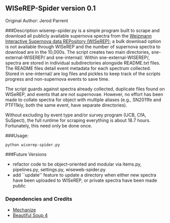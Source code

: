 ## WISeREP-Spider version 0.1
Original Author: Jerod Parrent

###Description
wiserep-spider.py is a simple program built to scrape and download all publicly available supernova spectra from the [Weizmann Interactive Supernova data REPository (WISeREP)](http://wiserep.weizmann.ac.il); a bulk download option is not available through WISeREP and the number of supernova spectra to download are in the 10,000s. The script creates two main directories, sne-external-WISEREP/ and sne-internal/. Within sne-external-WISEREP/, spectra are stored in individual subdirectories alongside README.txt files. The README files detail event metadata for each spectrum collected. Stored in sne-internal/ are log files and pickles to keep track of the scripts progress and non-supernova events to save time. 

The script guards against spectra already collected, duplicate files found on WISeREP, and events that are not supernovae. However, no effort has been made to collate spectra for object with multiple aliases (e.g., SN2011fe and PTF11kly, both the same event, have separate directories).

Without excluding by event type and/or survey program (UCB, CfA, SuSpect), the full runtime for scraping everything is about 18.7 hours. Fortunately, this need only be done once.

###Usage:
```
python wiserep-spider.py
```

###Future Versions
* refactor code to be object-oriented and modular via items.py, pipelines.py, settings.py, wiseweb-spider.py
* add ``update'' feature to update a directory when either new spectra have been uploaded to WISeREP, or private spectra have been made public 

### Dependencies and Credits

* [Mechanize](http://wwwsearch.sourceforge.net/mechanize/)
* [Beautiful Soup 4](https://www.crummy.com/software/BeautifulSoup/)
